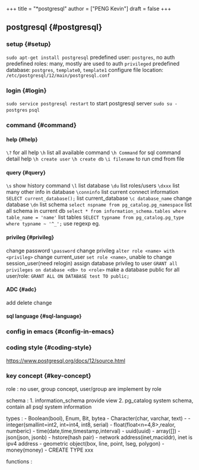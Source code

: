 +++
title = "*postgresql"
author = ["PENG Kevin"]
draft = false
+++

## postgresql {#postgresql}


### setup {#setup}

`sudo apt-get install postgresql`
predefined user: `postgres`, no auth
predefined roles: many, mostly are used to auth `privileged`
predefined database: `postgres`, `template0`, `template1`
configure file location: `/etc/postgresql/12/main/postgresql.conf`


### login {#login}

`sudo service postgresql restart` to start postgresql server
`sudo su - postgres`
`psql`


### command {#command}


#### help {#help}

`\?` for all help
 `\h` list all available command
`\h Command` for sql command detail help
`\h create user`
`\h create db`
`\i filename` to run cmd from file


#### query {#query}

`\s` show history command
`\l` list database
`\du` list roles/users
`\dxxx` list many other info in database
`\conninfo` list current connect information
`SELECT current_database();`  list current_database
`\c database_name` change database
`\dn` list schema
`select nspname from pg_catalog.pg_namespace` list all schema in current db
`select * from information_schema.tables where table_name = 'name'` list tables
`SELECT typname from pg_catalog.pg_type where typname ~ '^_';` use regexp eg.


#### privileg {#privileg}

change password `\password`
change privileg `alter role <name> with <privileg>`
change current_user `set role <name>`, unable to change session_user(need relogin)
assign database privileg to user `GRANT all privileges on database <db> to <role>`
make a database public for all user/role:
`GRANT ALL ON DATABASE test TO public;`


#### ADC {#adc}

add
delete
change


#### sql language {#sql-language}


### config in emacs {#config-in-emacs}


### coding style {#coding-style}

<https://www.postgresql.org/docs/12/source.html>


### key concept {#key-concept}

role
: no user, group concept, user/group are implement by role

schema
: 1.  information_schema
        provide view
    2.  pg_catalog
        system schema, contain all psql system information

types
: -   Boolean(bool), Enum, Bit, bytea
    -   Character(char, varchar, text)
    -   -   integer(smallint=int2, int=int4, int8, serial)
        -   float(float&lt;n=4,8&gt;,realor, numberic)
    -   time(date,time,timestamp,interval)
    -   uuid(uuid)
    -   array([])
    -   json(json, jsonb)
    -   hstore(hash pair)
    -   network address(inet,maciddr), inet is ipv4 address
    -   geometric object(box, line, point, lseg, polygon)
    -   money(money)
    -   CREATE TYPE xxx

functions
:
